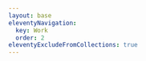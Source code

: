 ```yaml
---
layout: base
eleventyNavigation:
  key: Work
  order: 2
eleventyExcludeFromCollections: true
---
```

